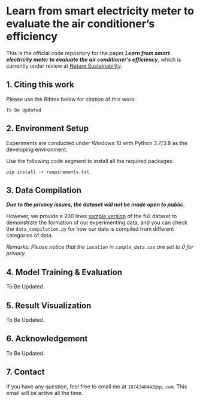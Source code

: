 # Learn from smart electricity meter to evaluate the air conditioner’s efficiency

This is the official code repository for the paper ***Learn from smart electricity meter to evaluate the air
conditioner’s efficiency***, which is currently under review
at [Nature Sustainability](https://www.nature.com/natsustain/).

## 1. Citing this work

Please use the Bibtex below for citation of this work:

```
To Be Updated
```

## 2. Environment Setup

Experiments are conducted under Windows 10 with Python 3.7/3.8 as the developing environment.

Use the following code segment to install all the required packages:

```commandline
pip install -r requirements.txt
```

## 3. Data Compilation

***Due to the privacy issues, the dataset will not be made open to public.***

However, we provide a 200
lines [sample version](https://github.com/MighTy-Weaver/Inefficient-AC-detection/blob/main/demo/sample_data.csv) of the
full dataset to demonstrate the formation of our experimenting data, and you can check the `data_compilation.py` for how
our data is compiled from different categories of data.

*Remarks: Please notice that the `Location` in `sample_data.csv` are set to 0 for privacy.*

## 4. Model Training & Evaluation

To Be Updated.

## 5. Result Visualization

To Be Updated.

## 6. Acknowledgement

To Be Updated.

## 7. Contact

If you have any question, feel free to email me at `1874240442@qq.com`. This email will be active all the time. 
